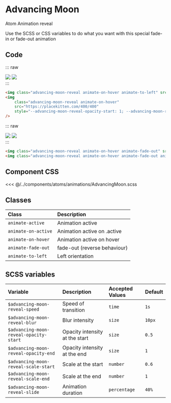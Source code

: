 # Advancing Moon
<Badge type="tip">Atom</Badge> <Badge type="info">Animation</Badge> <Badge type="info">reveal</Badge>

Use the SCSS or CSS variables to do what you want with this special fade-in or fade-out animation

## Code

::: raw
<div class="dev-section">
    <img class="advancing-moon-reveal animate-on-hover animate-to-left" src="https://placekitten.com/400/400"/>
    <img
        class="advancing-moon-reveal animate-on-hover"
        src="https://placekitten.com/400/400"
        style="--advancing-moon-reveal-opacity-start: 1; --advancing-moon-reveal-scale-end: 1.5"
    />
</div>
:::

```html
<img class="advancing-moon-reveal animate-on-hover animate-to-left" src="https://placekitten.com/400/400"/>
<img
    class="advancing-moon-reveal animate-on-hover"
    src="https://placekitten.com/400/400"
    style="--advancing-moon-reveal-opacity-start: 1; --advancing-moon-reveal-scale-end: 1.5"
/>
```

::: raw
<div class="dev-section">
    <img class="advancing-moon-reveal animate-on-hover animate-fade-out" src="https://placekitten.com/400/400" />
    <img class="advancing-moon-reveal animate-on-hover animate-fade-out to-left" src="https://placekitten.com/400/400"/>
</div>
:::


```html
<img class="advancing-moon-reveal animate-on-hover animate-fade-out" src="https://placekitten.com/400/400" />
<img class="advancing-moon-reveal animate-on-hover animate-fade-out animate-to-left" src="https://placekitten.com/400/400"/>
```

## Component CSS

<<< @/../components/atoms/animations/AdvancingMoon.scss

## Classes

| Class               | Description                              |
|:--------------------|:-----------------------------------------|
| `animate-active`    | Animation active                         |
| `animate-on-active` | Animation active on .active              |
| `animate-on-hover`  | Animation active on hover                |
| `animate-fade-out`  | fade-out  (reverse behaviour)            |
| `animate-to-left`   | Left orientation                         |


## SCSS variables

| Variable                               | Description                    | Accepted Values | Default |
|:---------------------------------------|:-------------------------------|:----------------|:--------|
| `$advancing-moon-reveal-speed`         | Speed of transition            | `time`          | `1s`    |
| `$advancing-moon-reveal-blur`          | Blur intensity                 | `size`          | `10px`  |
| `$advancing-moon-reveal-opacity-start` | Opacity intensity at the start | `size`          | `0.5`   |
| `$advancing-moon-reveal-opacity-end`   | Opacity intensity at the end   | `size`          | `1`     |
| `$advancing-moon-reveal-scale-start`   | Scale at the start             | `number`        | `0.6`   |
| `$advancing-moon-reveal-scale-end`     | Scale at the end               | `number`        | `1`     |
| `$advancing-moon-reveal-slide`         | Animation duration             | `percentage`    | `40%`   |


<style lang="scss">
@use "docs/theme.scss";
@use "components/atoms/animations/AdvancingMoon.scss";
</style>